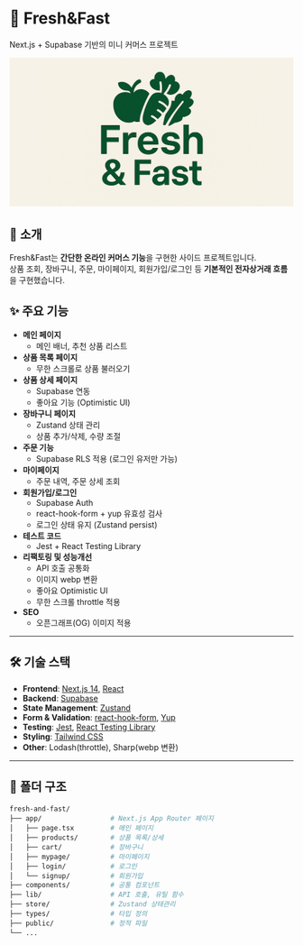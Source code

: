 # 🛒 Fresh&Fast

Next.js + Supabase 기반의 미니 커머스 프로젝트

![메인 배너](https://github.com/minhyepark-dev/fresh-and-fast/blob/main/public/images/og-image.jpg?raw=true)

## 🚀 소개

Fresh&Fast는 **간단한 온라인 커머스 기능**을 구현한 사이드 프로젝트입니다.  
상품 조회, 장바구니, 주문, 마이페이지, 회원가입/로그인 등 **기본적인 전자상거래 흐름**을 구현했습니다.

## ✨ 주요 기능

- **메인 페이지**
  - 메인 배너, 추천 상품 리스트
- **상품 목록 페이지**
  - 무한 스크롤로 상품 불러오기
- **상품 상세 페이지**
  - Supabase 연동
  - 좋아요 기능 (Optimistic UI)
- **장바구니 페이지**
  - Zustand 상태 관리
  - 상품 추가/삭제, 수량 조절
- **주문 기능**
  - Supabase RLS 적용 (로그인 유저만 가능)
- **마이페이지**
  - 주문 내역, 주문 상세 조회
- **회원가입/로그인**
  - Supabase Auth
  - react-hook-form + yup 유효성 검사
  - 로그인 상태 유지 (Zustand persist)
- **테스트 코드**
  - Jest + React Testing Library
- **리팩토링 및 성능개선**
  - API 호출 공통화
  - 이미지 webp 변환
  - 좋아요 Optimistic UI
  - 무한 스크롤 throttle 적용
- **SEO**
  - 오픈그래프(OG) 이미지 적용

---

## 🛠 기술 스택

- **Frontend**: [Next.js 14](https://nextjs.org/), [React](https://react.dev/)
- **Backend**: [Supabase](https://supabase.com/)
- **State Management**: [Zustand](https://github.com/pmndrs/zustand)
- **Form & Validation**: [react-hook-form](https://react-hook-form.com/), [Yup](https://github.com/jquense/yup)
- **Testing**: [Jest](https://jestjs.io/), [React Testing Library](https://testing-library.com/)
- **Styling**: [Tailwind CSS](https://tailwindcss.com/)
- **Other**: Lodash(throttle), Sharp(webp 변환)

---

## 📂 폴더 구조

```bash
fresh-and-fast/
├── app/                 # Next.js App Router 페이지
│   ├── page.tsx         # 메인 페이지
│   ├── products/        # 상품 목록/상세
│   ├── cart/            # 장바구니
│   ├── mypage/          # 마이페이지
│   ├── login/           # 로그인
│   └── signup/          # 회원가입
├── components/          # 공통 컴포넌트
├── lib/                 # API 호출, 유틸 함수
├── store/               # Zustand 상태관리
├── types/               # 타입 정의
├── public/              # 정적 파일
└── ...
```
